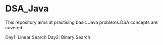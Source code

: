 # DSA_Java

This repository aims at practising basic Java problems.DSA concepts are covered.

Day1: Linear Search 
Day2: Binary Search
